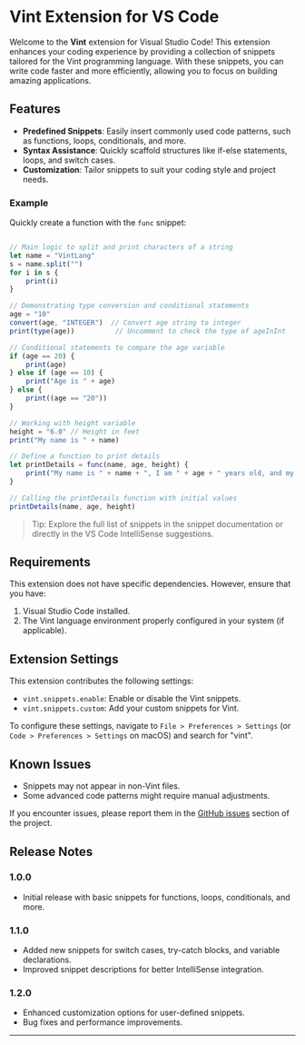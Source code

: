 # Vint Extension for VS Code

Welcome to the **Vint** extension for Visual Studio Code! This extension enhances your coding experience by providing a collection of snippets tailored for the Vint programming language. With these snippets, you can write code faster and more efficiently, allowing you to focus on building amazing applications.

## Features

- **Predefined Snippets**: Easily insert commonly used code patterns, such as functions, loops, conditionals, and more.
- **Syntax Assistance**: Quickly scaffold structures like if-else statements, loops, and switch cases.
- **Customization**: Tailor snippets to suit your coding style and project needs.

### Example

Quickly create a function with the `func` snippet:

```js

// Main logic to split and print characters of a string
let name = "VintLang"
s = name.split("") 
for i in s { 
    print(i)
}

// Demonstrating type conversion and conditional statements
age = "10"
convert(age, "INTEGER")  // Convert age string to integer
print(type(age))          // Uncomment to check the type of ageInInt

// Conditional statements to compare the age variable
if (age == 20) {
    print(age)
} else if (age == 10) {
    print("Age is " + age)
} else {
    print((age == "20"))
}

// Working with height variable
height = "6.0" // Height in feet
print("My name is " + name)

// Define a function to print details
let printDetails = func(name, age, height) {
    print("My name is " + name + ", I am " + age + " years old, and my height is " + height + " feet.")
}

// Calling the printDetails function with initial values
printDetails(name, age, height)

```

> Tip: Explore the full list of snippets in the snippet documentation or directly in the VS Code IntelliSense suggestions.

## Requirements

This extension does not have specific dependencies. However, ensure that you have:

1. Visual Studio Code installed.
2. The Vint language environment properly configured in your system (if applicable).

## Extension Settings

This extension contributes the following settings:

- `vint.snippets.enable`: Enable or disable the Vint snippets.
- `vint.snippets.custom`: Add your custom snippets for Vint.

To configure these settings, navigate to `File > Preferences > Settings` (or `Code > Preferences > Settings` on macOS) and search for "vint".

## Known Issues

- Snippets may not appear in non-Vint files.
- Some advanced code patterns might require manual adjustments.

If you encounter issues, please report them in the [GitHub issues](https://github.com/vintlang/vscode-extension/issues) section of the project.

## Release Notes

### 1.0.0

- Initial release with basic snippets for functions, loops, conditionals, and more.

### 1.1.0

- Added new snippets for switch cases, try-catch blocks, and variable declarations.
- Improved snippet descriptions for better IntelliSense integration.

### 1.2.0

- Enhanced customization options for user-defined snippets.
- Bug fixes and performance improvements.

---
